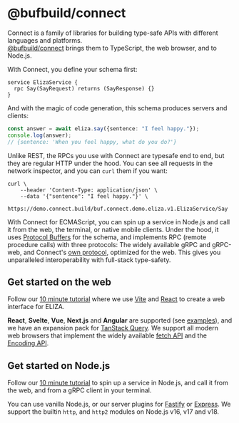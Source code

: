 # @bufbuild/connect

Connect is a family of libraries for building type-safe APIs with different languages and platforms.  
[@bufbuild/connect](https://www.npmjs.com/package/@bufbuild/connect) brings them to TypeScript,
the web browser, and to Node.js.


With Connect, you define your schema first:

```
service ElizaService {
  rpc Say(SayRequest) returns (SayResponse) {}
}
```

And with the magic of code generation, this schema produces servers and clients:

```ts
const answer = await eliza.say({sentence: "I feel happy."});
console.log(answer);
// {sentence: 'When you feel happy, what do you do?'}
```

Unlike REST, the RPCs you use with Connect are typesafe end to end, but they are
regular HTTP under the hood. You can see all requests in the network inspector,
and you can `curl` them if you want:

```shell
curl \
    --header 'Content-Type: application/json' \
    --data '{"sentence": "I feel happy."}' \
    https://demo.connect.build/buf.connect.demo.eliza.v1.ElizaService/Say
```

With Connect for ECMAScript, you can spin up a service in Node.js and call it
from the web, the terminal, or native mobile clients. Under the hood, it uses
[Protocol Buffers](https://github.com/bufbuild/protobuf-es) for the schema, and
implements RPC (remote procedure calls) with three protocols: The widely available
gRPC and gRPC-web, and Connect's [own protocol](https://connect.build/docs/protocol/),
optimized for the web. This gives you unparalleled interoperability with
full-stack type-safety.


## Get started on the web

Follow our [10 minute tutorial](https://connect.build/docs/web/getting-started) where
we use [Vite](https://vitejs.dev/) and [React](https://reactjs.org/) to create a
web interface for ELIZA.

**React**, **Svelte**, **Vue**, **Next.js** and **Angular** are supported (see [examples](https://github.com/bufbuild/connect-es-integration)),
and we have an expansion pack for [TanStack Query](https://github.com/bufbuild/connect-query).
We support all modern web browsers that implement the widely available
[fetch API](https://developer.mozilla.org/en-US/docs/Web/API/Fetch_API)
and the [Encoding API](https://developer.mozilla.org/en-US/docs/Web/API/Encoding_API).


## Get started on Node.js

Follow our [10 minute tutorial](https://connect.build/docs/node/getting-started)
to spin up a service in Node.js, and call it from the web, and from a gRPC client
in your terminal.

You can use vanilla Node.js, or our server plugins for [Fastify](https://www.fastify.io/)
or [Express](https://expressjs.com/). We support the builtin `http`, and `http2`
modules on Node.js v16, v17 and v18.
